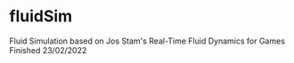 # fluidSim
 Fluid Simulation based on Jos Stam's Real-Time Fluid Dynamics for Games
 Finished 23/02/2022
